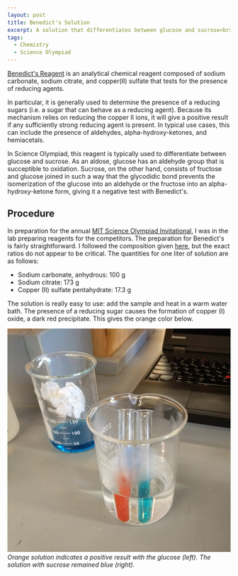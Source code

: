 ```yaml
---
layout: post
title: Benedict's Solution
excerpt: A solution that differentiates between glucose and sucrose<br><br>
tags:
  - Chemistry
  - Science Olympiad
---
```


[Benedict's Reagent](https://en.wikipedia.org/wiki/Benedict%27s_reagent) is an analytical chemical reagent composed of sodium carbonate, sodium citrate, and copper(II) sulfate that tests for the presence of reducing agents.
<!--more-->
In particular, it is generally used to determine the presence of a reducing sugars (i.e. a sugar that can behave as a reducing agent). Because its mechanism relies on reducing the copper II ions, it will give a positive result if any sufficiently strong reducing agent is present. In typical use cases, this can include the presence of aldehydes, alpha-hydroxy-ketones, and hemiacetals.

In Science Olympiad, this reagent is typically used to differentiate between glucose and sucrose. As an aldose, glucose has an aldehyde group that is succeptible to oxidation. Sucrose, on the other hand, consists of fructose and glucose joined in such a way that the glycodidic bond prevents the isomerization of the glucose into an aldehyde or the fructose into an alpha-hydroxy-ketone form, giving it a negative test with Benedict's.

## Procedure

In preparation for the annual [MIT Science Olympiad Invitational](https://scioly.mit.edu), I was in the lab preparing reagents for the competitors. The preparation for Benedict's is fairly straightforward. I followed the composition given [here](https://microbiologyinfo.com/benedicts-test-principle-composition-preparation-procedure-and-result-interpretation/), but the exact ratios do not appear to be critical. The quantities for one liter of solution are as follows:

* Sodium carbonate, anhydrous: 100 g
* Sodium citrate: 173 g
* Copper (II) sulfate pentahydrate: 17.3 g

The solution is really easy to use: add the sample and heat in a warm water bath. The presence of a reducing sugar causes the formation of copper (I) oxide, a dark red precipitate. This gives the orange color below.

![Benedict's Solution](/assets/img/benedicts.jpg)
*Orange solution indicates a positive result with the glucose (left). The solution with sucrose remained blue (right).*

